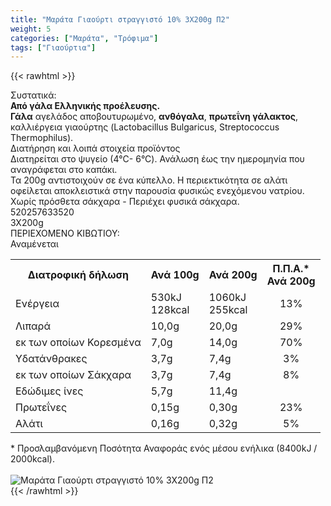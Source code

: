 ```yaml
---
title: "Μαράτα Γιαούρτι στραγγιστό 10% 3Χ200g Π2"
weight: 5
categories: ["Μαράτα", "Τρόφιμα"]
tags: ["Γιαούρτια"]
---
```

{{< rawhtml >}}

<div class="sload286"><div class="product"><div id="sistatika">Συστατικά:</div><div class="alltext"><b>Από γάλα Ελληνικής προέλευσης.</b><br><b>Γάλα</b> αγελάδος αποβουτυρωμένο, <b>ανθόγαλα</b>, <b>πρωτεΐνη γάλακτος</b>, καλλιέργεια γιαούρτης (Lactobacillus Bulgaricus, Streptococcus Thermophilus).</div><div id="loipa">Διατήρηση και λοιπά στοιχεία προϊόντος</div><div class="alltext">Διατηρείται στο ψυγείο (4°C- 6°C). Ανάλωση έως την ημερομηνία που αναγράφεται στο καπάκι.<br>Τα 200g αντιστοιχούν σε ένα κύπελλο. Η περιεκτικότητα σε αλάτι οφείλεται αποκλειστικά στην παρουσία φυσικώς ενεχόμενου νατρίου. Χωρίς πρόσθετα σάκχαρα - Περιέχει φυσικά σάκχαρα.</div><div id="barcode"><div id="barimage1"></div><span id="bartext">520257633520</span></div><div id="varos"><div id="varosimage1"></div><span id="varostext">3X200g</span></div><div id="kivotio">ΠΕΡΙΕΧΟΜΕΝΟ ΚΙΒΩΤΙΟΥ:<br>Αναμένεται</div><div class="tabout"><table id="diatable"><tbody><tr><th>Διατροφική δήλωση</th><th>Ανά 100g</th><th>Ανά 200g</th><th>Π.Π.Α.*<br>Ανά 200g</th></tr><tr><td class="texr2">Ενέργεια</td><td class="texr">530kJ<br>128kcal</td><td class="texr">1060kJ<br>255kcal</td><td class="texr" style="text-align:center">13%</td></tr><tr><td class="texr2">Λιπαρά</td><td class="texr">10,0g</td><td class="texr">20,0g</td><td class="texr" style="text-align:center">29%</td></tr><tr><td class="gray">εκ των οποίων Κορεσµένα</td><td class="gray2">7,0g</td><td class="gray2">14,0g</td><td class="gray2" style="text-align:center">70%</td></tr><tr><td class="texr2">Yδατάνθρακες</td><td class="texr">3,7g</td><td class="texr">7,4g</td><td class="texr" style="text-align:center">3%</td></tr><tr><td class="gray">εκ των οποίων Σάκχαρα</td><td class="gray2">3,7g</td><td class="gray2">7,4g</td><td class="gray2" style="text-align:center">8%</td></tr><tr><td class="texr2">Eδώδιμες ίνες</td><td class="texr">5,7g</td><td class="texr">11,4g</td><td class="texr" style="text-align:center"></td></tr><tr><td class="texr2">Πρωτεΐνες</td><td class="texr">0,15g</td><td class="texr">0,30g</td><td class="texr" style="text-align:center">23%</td></tr><tr><td class="texr2">Αλάτι</td><td class="texr">0,16g</td><td class="texr">0,32g</td><td class="texr" style="text-align:center">5%</td></tr></tbody></table></div><div class="alltext">* Προσλαμβανόμενη Ποσότητα Αναφοράς ενός μέσου ενήλικα (8400kJ / 2000kcal).</div><br><div class="pimg"><img alt="Μαράτα Γιαούρτι στραγγιστό 10% 3Χ200g Π2" title="Μαράτα Γιαούρτι στραγγιστό 10% 3Χ200g Π2" src="/media/images/marata-giaourti-straggisto-10-3x200g-p2.jpg"></div></div></div>
{{< /rawhtml >}}


